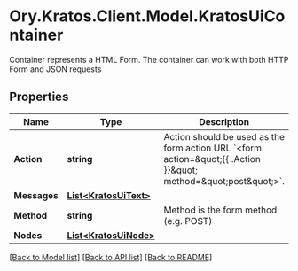 # Ory.Kratos.Client.Model.KratosUiContainer
Container represents a HTML Form. The container can work with both HTTP Form and JSON requests

## Properties

Name | Type | Description | Notes
------------ | ------------- | ------------- | -------------
**Action** | **string** | Action should be used as the form action URL &#x60;&lt;form action&#x3D;\&quot;{{ .Action }}\&quot; method&#x3D;\&quot;post\&quot;&gt;&#x60;. | 
**Messages** | [**List&lt;KratosUiText&gt;**](KratosUiText.md) |  | [optional] 
**Method** | **string** | Method is the form method (e.g. POST) | 
**Nodes** | [**List&lt;KratosUiNode&gt;**](KratosUiNode.md) |  | 

[[Back to Model list]](../README.md#documentation-for-models) [[Back to API list]](../README.md#documentation-for-api-endpoints) [[Back to README]](../README.md)

